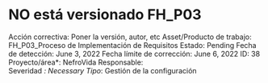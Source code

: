 # NO está versionado FH_P03

Acción correctiva: Poner la versión, autor, etc
Asset/Producto de trabajo: FH_P03_Proceso de Implementación de Requisitos
Estado: Pending
Fecha de detección: June 3, 2022
Fecha límite de corrección: June 6, 2022
ID: 38
Proyecto/área*: NefroVida
Responsable:  
Severidad *: Necessary
Tipo*: Gestión de la configuración